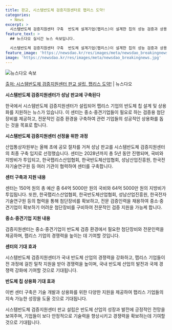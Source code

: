 ```yaml
---
title: 판교, 시스템반도체 검증지원센터로 팹리스 도약!
categories:
  - News
excerpt: >
  시스템반도체 검증지원센터 구축  반도체 설계기업(팹리스)이 설계한 칩의 성능 검증과 상용화를 지원하는 ‘시스…
feature_text: >
  ## 뉴스다오 실시간 뉴스 속보입니다.

  시스템반도체 검증지원센터 구축  반도체 설계기업(팹리스)이 설계한 칩의 성능 검증과 상용화를 지원하는 ‘시스…
feature_image: 'https://newsdao.kr/res/images/meta/newsdao_breakingnews.jpg'
image: 'https://newsdao.kr/res/images/meta/newsdao_breakingnews.jpg'
---
```


![뉴스다오 속보](https://newsdao.kr/res/images/meta/newsdao_breakingnews.jpg)

[출처: 시스템반도체 검증지원센터 판교 설립, 팹리스 도약!](https://newsdao.kr/4145) | 뉴스다오

**시스템반도체 검증지원센터가 성남 판교에 구축된다**

한국에서 시스템반도체 검증지원센터가 설립되어 팹리스 기업의 반도체 칩 설계 및 상용화를 지원하는 뉴스가 있습니다. 이 센터는 중소·중견기업들이 필요로 하는 검증용 첨단장비를 제공하고, 전문적인 검증 환경을 구축하여 관련 기업들의 성공적인 상용화를 돕는 것을 목표로 합니다.

**시스템반도체 검증지원센터 선정을 위한 과정**

산업통상자원부는 올해 초에 공모 절차를 거쳐 성남 판교를 시스템반도체 검증지원센터의 최종 구축 입지로 선정했습니다. 센터는 2028년까지 총 5년 동안 진행되며, 국비와 지방비가 투입되고, 한국팹리스산업협회, 한국반도체산업협회, 성남산업진흥원, 한국전자기술연구원 등 여러 기관이 협력하여 센터를 구축합니다.

**센터 구축과 지원 내용**

센터는 150억 원의 총 예산 중 64억 5000만 원의 국비와 64억 5000만 원의 지방비가 투입됩니다. 또한, 한국팹리스산업협회, 한국반도체산업협회, 성남산업진흥원, 한국전자기술연구원 등의 협력을 통해 첨단장비를 확보하고, 전문 검증인력을 채용하여 중소·중견기업이 확보하기 어려운 첨단장비를 구비하여 전문적인 검증 지원을 가능케 합니다.

**중소·중견기업 지원 내용**

검증지원센터는 중소·중견기업이 반도체 검증 환경에서 필요한 첨단장비와 전문인력을 제공하며, 팹리스 기업의 경쟁력을 높이는 데 기여할 것입니다.

**센터의 기대 효과**

시스템반도체 검증지원센터가 국내 반도체 산업의 경쟁력을 강화하고, 팹리스 기업들이 전 과정에 걸친 밀착 지원을 받아 경쟁력을 높이며, 국내 반도체 산업의 발전과 국제 경쟁력 강화에 기여할 것으로 기대됩니다. 

**반도체 칩 상용화 기대 효과**

이번 센터 구축은 기술 개발과 상용화를 위한 다양한 지원을 제공하여 팹리스 기업들의 지속 가능한 성장을 도울 것으로 기대됩니다.

시스템반도체 검증지원센터 판교 설립은 반도체 산업의 성장과 발전에 긍정적인 전망을 보여주며, 기업들이 보다 안정적으로 기술력을 향상시키고 경쟁력을 확보하는데 기여할 것으로 기대됩니다.

